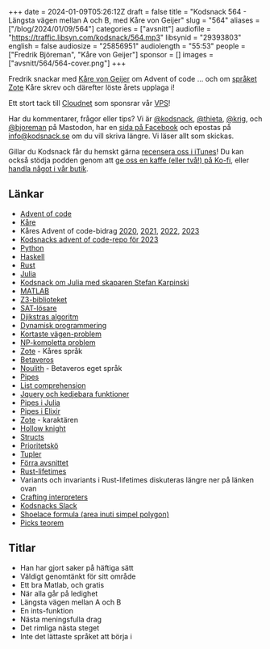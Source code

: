 +++
date = 2024-01-09T05:26:12Z
draft = false
title = "Kodsnack 564 - Längsta vägen mellan A och B, med Kåre von Geijer"
slug = "564"
aliases = ["/blog/2024/01/09/564"]
categories = ["avsnitt"]
audiofile = "https://traffic.libsyn.com/kodsnack/564.mp3"
libsynid = "29393803"
english = false
audiosize = "25856951"
audiolength = "55:53"
people = ["Fredrik Björeman", "Kåre von Geijer"]
sponsor = []
images = ["avsnitt/564/564-cover.png"]
+++

Fredrik snackar med [Kåre von Geijer](https://karevongeijer.com/) om Advent of code … och om [språket Zote](https://github.com/KvGeijer/zote) Kåre skrev och därefter löste årets upplaga i!

Ett stort tack till [Cloudnet](https://www.cloudnet.se) som sponsrar vår [VPS](https://en.wikipedia.org/wiki/Virtual_private_server)!

Har du kommentarer, frågor eller tips? Vi är [@kodsnack](https://social.podsnack.se/@kodsnack), [@thieta](https://6510.nu/@thieta), [@krig](https://6510.nu/@krig), och [@bjoreman](https://toot.cafe/@bjoreman) på Mastodon, har en [sida på Facebook](https://www.facebook.com/) och epostas på [info@kodsnack.se](mailto:info@kodsnack.se) om du vill skriva längre. Vi läser allt som skickas.

Gillar du Kodsnack får du hemskt gärna [recensera oss i iTunes](https://itunes.apple.com/se/podcast/kodsnack/id561631498?l=en)! Du kan också stödja podden genom att <a href="https://ko-fi.com/kodsnack" rel="payment">ge oss en kaffe (eller två!) på Ko-fi</a>, eller [handla något i vår butik](https://shop.spreadshirt.se/kodsnack/).

## Länkar ##
* [Advent of code](https://adventofcode.com/)
* [Kåre](https://karevongeijer.com/)
* Kåres Advent of code-bidrag [2020](https://github.com/KvGeijer/Advent_of_Code_2020), [2021](https://github.com/KvGeijer/Advent_of_Rust), [2022](https://github.com/KvGeijer/Advent-of-Julia), [2023](https://github.com/KvGeijer/advent-of-zote-2023)
* [Kodsnacks advent of code-repo för 2023](https://github.com/kodsnack/advent_of_code_2023)
* [Python](https://www.python.org/)
* [Haskell](https://www.haskell.org/)
* [Rust](https://www.rust-lang.org/)
* [Julia](https://julialang.org/)
* [Kodsnack om Julia med skaparen Stefan Karpinski](https://kodsnack.se/80/)
* [MATLAB](https://en.wikipedia.org/wiki/MATLAB)
* [Z3-biblioteket](https://github.com/Z3Prover/z3)
* [SAT-lösare](https://en.wikipedia.org/wiki/SAT_solver)
* [Djikstras algoritm](https://en.wikipedia.org/wiki/Dijkstra%27s_algorithm)
* [Dynamisk programmering](https://en.wikipedia.org/wiki/Dynamic_programming)
* [Kortaste vägen-problem](https://en.wikipedia.org/wiki/Shortest_path_problem)
* [NP-kompletta problem](https://en.wikipedia.org/wiki/NP-completeness)
* [Zote](https://github.com/KvGeijer/zote) - Kåres språk
* [Betaveros](https://beta.vero.site/)
* [Noulith](https://blog.vero.site/post/noulith) - Betaveros eget språk
* [Pipes](https://en.wikipedia.org/wiki/Pipeline_%28Unix%29)
* [List comprehension](https://en.wikipedia.org/wiki/List_comprehension)
* [Jquery och kedjebara funktioner](https://tobiasahlin.com/blog/quick-guide-chaining-in-jquery/)
* [Pipes i Julia](https://docs.julialang.org/en/v1/manual/functions/#Function-composition-and-piping)
* [Pipes i Elixir](https://elixirschool.com/en/lessons/basics/pipe_operator)
* [Zote](https://hollowknight.fandom.com/wiki/Zote) - karaktären
* [Hollow knight](https://en.wikipedia.org/wiki/Hollow_Knight)
* [Structs](https://en.wikipedia.org/wiki/Record_%28computer_science%29)
* [Prioritetskö](https://en.wikipedia.org/wiki/Priority_queue)
* [Tupler](https://en.wikipedia.org/wiki/Tuple)
* [Förra avsnittet](https://kodsnack.se/563/)
* [Rust-lifetimes](https://karevongeijer.com/blog/confounding-lifetimes/)
* Variants och invariants i Rust-lifetimes diskuteras längre ner på länken ovan
* [Crafting interpreters](https://craftinginterpreters.com/)
* [Kodsnacks Slack](https://join.slack.com/t/podsnack/shared_invite/zt-wh2ussm9-xFOqpvjgF16G2eDhaBy1hw)
*  [Shoelace formula (area inuti simpel polygon)](https://en.wikipedia.org/wiki/Shoelace_formula)
* [Picks teorem](https://en.wikipedia.org/wiki/Pick%27s_theorem)

## Titlar ##
* Han har gjort saker på häftiga sätt
* Väldigt genomtänkt för sitt område
* Ett bra Matlab, och gratis
* När alla går på ledighet
* Längsta vägen mellan A och B
* En ints-funktion
* Nästa meningsfulla drag
* Det rimliga nästa steget
* Inte det lättaste språket att börja i